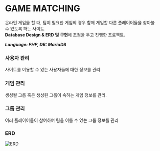 # GAME MATCHING

온라인 게임을 할 때, 팀이 필요한 게임의 경우 함께 게임할 다른 플레이어들을 찾아볼 수 있도록 하는 사이트.  
<b>Database Design & ERD 및 구현</b>에 초점을 두고 진행한 프로젝트.
  
<i><b>Language: PHP, DB: MariaDB</b></i>

### 사용자 관리
사이트를 이용할 수 있는 사용자들에 대한 정보를 관리


### 게임 관리
생성될 그룹 혹은 생성된 그룹이 속하는 게임 정보를 관리.


### 그룹 관리
여러 플레이어들이 참여하여 팀을 이룰 수 있는 그룹 정보를 관리


### ERD
![ERD](erd.JPEG)